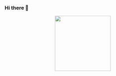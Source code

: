 ### Hi there 👋

<!--
**Paulogustavoss/Paulogustavoss** is a ✨ _special_ ✨ repository because its `README.md` (this file) appears on your GitHub profile.

Here are some ideas to get you started:

- 🔭 I’m currently working on ...
- 🌱 I’m currently learning ...
- 👯 I’m looking to collaborate on ...
- 🤔 I’m looking for help with ...
- 💬 Ask me about ...
- 📫 How to reach me: ...
- 😄 Pronouns: ...
- ⚡ Fun fact: ...
-->

<div align="center">
  <a href="https://github.com/paulogustavoss">
  <img height="180em" src="https://github-readme-stats.vercel.app/api?username=paulogustavoss&show_icons=true&theme=dracula&include_all_commits=true&count_private=true"/>

